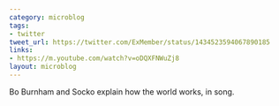 ```yaml
---
category: microblog
tags:
- twitter
tweet_url: https://twitter.com/ExMember/status/1434523594067890185
links:
- https://m.youtube.com/watch?v=oDQXFNWuZj8
layout: microblog
---
```

Bo Burnham and Socko explain how the world works, in song.
